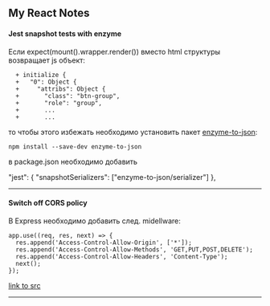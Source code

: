 ## My React Notes

#### Jest snapshot tests with enzyme

Если expect(mount(<BtnGroup />).wrapper.render()) вместо html структуры возвращает js объект:

```
  + initialize {
  +   "0": Object {
  +     "attribs": Object {
  +       "class": "btn-group",
  +       "role": "group",
  +       ...
  +       ...
```

то чтобы этого избежать необходимо установить пакет [enzyme-to-json](https://www.npmjs.com/package/enzyme-to-json):

` npm install --save-dev enzyme-to-json `

в package.json необходимо добавить

 "jest": {
    "snapshotSerializers": ["enzyme-to-json/serializer"]
  },

***


#### Switch off CORS policy

В Express необходимо добавить след. midellware:

```
app.use((req, res, next) => {
  res.append('Access-Control-Allow-Origin', ['*']);
  res.append('Access-Control-Allow-Methods', 'GET,PUT,POST,DELETE');
  res.append('Access-Control-Allow-Headers', 'Content-Type');
  next();
});
```

[link to src](https://qastack.ru/programming/23751914/how-can-i-set-response-header-on-express-js-assets)

***
